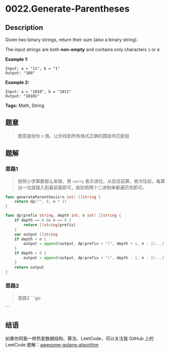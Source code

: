 # 0022.Generate-Parentheses

## Description

Given two binary strings, return their sum \(also a binary string\).

The input strings are both **non-empty** and contains only characters `1` or `0`.

**Example 1:**

```text
Input: a = "11", b = "1"
Output: "100"
```

**Example 2:**

```text
Input: a = "1010", b = "1011"
Output: "10101"
```

**Tags:** Math, String

## 题意

> 题意是给你 `n` 值，让你找到所有格式正确的圆括号匹配组

## 题解

### 思路1

> 按照小学算数那么来做，用 `carry` 表示进位，从后往前算，依次往前，每算出一位就插入到最前面即可，直到把两个二进制串都遍历完即可。

```go
func generateParenthesis(n int) []string {
    return dp("", 0, n * 2)
}

func dp(prefix string, depth int, n int) []string {
    if depth == 0 && n == 0 {
        return []string{prefix}
    }
    var output []string
    if depth < n {
        output = append(output, dp(prefix + "(", depth + 1, n - 1)...)
    }
    if depth > 0 {
        output = append(output, dp(prefix + ")", depth - 1, n - 1)...)
    }
    return output
}
```

### 思路2

> 思路2 \`\`\`go

\`\`\`

## 结语

如果你同我一样热爱数据结构、算法、LeetCode，可以关注我 GitHub 上的 LeetCode 题解：[awesome-golang-algorithm](https://github.com/kylesliu/awesome-golang-algorithm)

